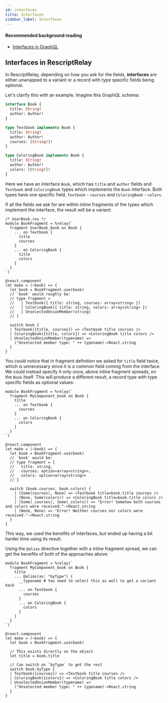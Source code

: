 ```yaml
---
id: interfaces
title: Interfaces
sidebar_label: Interfaces
---
```


#### Recommended background reading

- [Interfaces in GraphQL](https://graphql.org/learn/schema/#interfaces)

## Interfaces in RescriptRelay

In RescriptRelay, depending on how you ask for the fields, **interfaces** are either unwrapped to a variant or a record with type specific fields being optional.

Let's clarify this with an example. Imagine this GraphQL schema:

```graphql
interface Book {
  title: String!
  author: Author!
}

type Textbook implements Book {
  title: String!
  author: Author!
  courses: [String!]!
}

type ColoringBook implements Book {
  title: String!
  author: Author!
  colors: [String!]!
}
```

Here we have an interface `Book`, which has `title` and `author` fields and `Textbook` and `ColoringBook` types which implements the `Book` interface. Both types have one specific field, `Textbook` - `courses` and `ColoringBook` - `colors`.

If all the fields we ask for are within inline fragments of the types which implement the interface, the result will be a variant:

```rescript
/* UserBook.res */
module BookFragment = %relay(`
  fragment UserBook_book on Book {
    ... on Textbook {
      title
      courses
    }
    ... on ColoringBook {
      title
      colors
    }
  }
`)

@react.component
let make = (~book) => {
  let book = BookFragment.use(book)
  // `book` would roughly be:
  // type fragment =
  //   | Textbook({ title: string, courses: array<string> })
  //   | ColoringBook({ title: string, colors: array<string> })
  //   | UnselectedUnionMember(string)
  // ]

  switch book {
  | Textbook({title, courses}) => <Textbook title courses />
  | ColoringBook({title, colors}) => <ColoringBook title colors />
  | UnselectedUnionMember(typename) =>
    ("Unselected member type: " ++ typename)->React.string
  }
}

```

You could notice that in fragment definition we asked for `title` field twice, which is unnecessary since it is a common field coming from the interface. We could instead specify it only once, above inline fragment spreads, on the `Book` itself. This will produce a different result, a record type with type specific fields as optional values:

```rescript
module BookFragment = %relay(`
  fragment MyComponent_book on Book {
    title
    ... on Textbook {
      courses
    }
    ... on ColoringBook {
      colors
    }
  }
`)

@react.component
let make = (~book) => {
  let book = BookFragment.use(book)
  // `book` would be:
  // type fragment = {
  //   title: string,
  //   courses: option<array<string>>,
  //   colors: option<array<string>>
  // }

  switch (book.courses, book.colors) {
    | (Some(courses), None) => <Textbook title=book.title courses />
    | (None, Some(colors)) => <ColoringBook title=book.title colors />
    | (Some(_courses), Some(_colors)) => "Error! Somehow both courses and colors were received."->React.string
    | (None, None) => "Error! Neither courses nor colors were received."->React.string
  }
}
```

This way, we used the benefits of interfaces, but ended up having a bit harder time using its result.

Using the `@alias` directive together with a inline fragment spread, we can get the benefits of both of the approaches above:

```rescript
module BookFragment = %relay(`
  fragment MyComponent_book on Book {
    title
    ... @alias(as: "byType") {
      __typename # You need to select this as well to get a variant back
      ... on Textbook {
        courses
      }
      ... on ColoringBook {
        colors
      }
    }
  }
`)

@react.component
let make = (~book) => {
  let book = BookFragment.use(book)

  // This exists directly on the object
  let title = book.title

  // Can switch on `byType` to get the rest
  switch book.byType {
  | Textbook({courses}) => <Textbook title courses />
  | ColoringBook({colors}) => <ColoringBook title colors />
  | UnselectedUnionMember(typename) =>
    ("Unselected member type: " ++ typename)->React.string
  }
}
```
